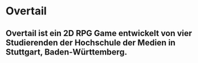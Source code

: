 # Overtail

## Overtail ist ein 2D RPG Game entwickelt von vier Studierenden der Hochschule der Medien in Stuttgart, Baden-Württemberg.
